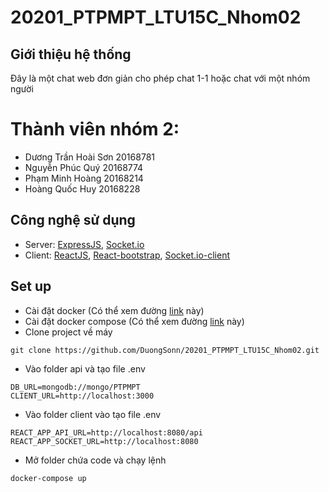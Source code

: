 # 20201_PTPMPT_LTU15C_Nhom02
## Giới thiệu hệ thống
Đây là một chat web đơn giản cho phép chat 1-1 hoặc chat với một nhóm người
# Thành viên nhóm 2:
- Dương Trần Hoài Sơn	20168781
- Nguyễn Phúc Quý	20168774
- Phạm Minh Hoàng	20168214
- Hoàng Quốc Huy	20168228
## Công nghệ sử dụng
- Server: [ExpressJS](https://expressjs.com/), [Socket.io](https://socket.io/)
- Client: [ReactJS](https://reactjs.org/), [React-bootstrap](https://react-bootstrap.github.io/), [Socket.io-client](https://www.npmjs.com/package/socket.io-client)
## Set up
* Cài đặt docker (Có thể xem đường [link](https://docs.docker.com/get-docker/) này)
* Cài đặt docker compose (Có thể xem đường [link](https://docs.docker.com/compose/install/) này)
* Clone project về máy
```
git clone https://github.com/DuongSonn/20201_PTPMPT_LTU15C_Nhom02.git
```
* Vào folder api và tạo file .env
```
DB_URL=mongodb://mongo/PTPMPT
CLIENT_URL=http://localhost:3000
```
* Vào folder client vào tạo file .env
```
REACT_APP_API_URL=http://localhost:8080/api
REACT_APP_SOCKET_URL=http://localhost:8080
```
* Mở folder chứa code và chạy lệnh
```
docker-compose up
```
